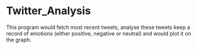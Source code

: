 # Twitter_Analysis
This program would fetch most recent tweets, analyse these tweets keep a record of emotions (either positive, negative or neutral) and would plot it on the graph.
